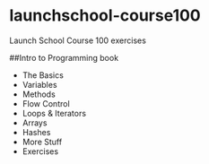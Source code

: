 # launchschool-course100
Launch School Course 100 exercises

##Intro to Programming book
- The Basics
- Variables
- Methods
- Flow Control
- Loops & Iterators
- Arrays
- Hashes
- More Stuff
- Exercises